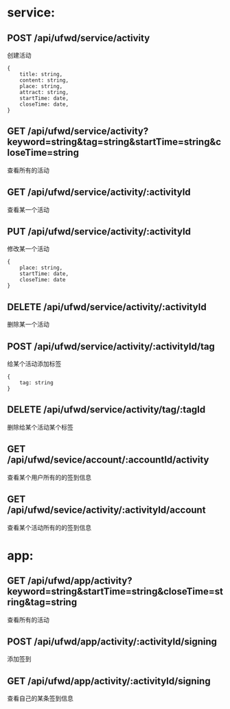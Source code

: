 service:
===========================

## POST /api/ufwd/service/activity
创建活动
```
{
    title: string,
    content: string,
    place: string,
    attract: string,
    startTime: date,
    closeTime: date,
}
```

## GET /api/ufwd/service/activity?keyword=string&tag=string&startTime=string&closeTime=string
查看所有的活动

## GET /api/ufwd/service/activity/:activityId
查看某一个活动

## PUT /api/ufwd/service/activity/:activityId
修改某一个活动
```
{
    place: string,
    startTime: date,
    closeTime: date
}
```

## DELETE /api/ufwd/service/activity/:activityId
删除某一个活动

## POST /api/ufwd/service/activity/:activityId/tag
给某个活动添加标签
```
{
    tag: string
}
```

## DELETE /api/ufwd/service/activity/tag/:tagId
删除给某个活动某个标签

## GET /api/ufwd/sevice/account/:accountId/activity
查看某个用户所有的的签到信息

## GET /api/ufwd/sevice/activity/:activityId/account
查看某个活动所有的的签到信息

app:
======================================

## GET /api/ufwd/app/activity?keyword=string&startTime=string&closeTime=string&tag=string
查看所有的活动

## POST /api/ufwd/app/activity/:activityId/signing
添加签到

## GET /api/ufwd/app/activity/:activityId/signing
查看自己的某条签到信息